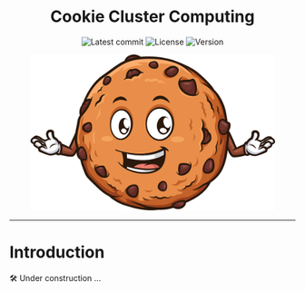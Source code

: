 <div align="center">
  
# Cookie Cluster Computing

![Latest commit](https://img.shields.io/github/last-commit/tomas-ramos21/Cookie/develop?style=flat)
![License](https://img.shields.io/github/license/tomas-ramos21/Cookie?color=purple)
![Version](https://img.shields.io/github/manifest-json/v/tomas-ramos21/Cookie?color=purple)

<img src="/img/Cookie_Logo.png" width="431" height="275">

</div>

---

# Introduction

🛠 Under construction ...
